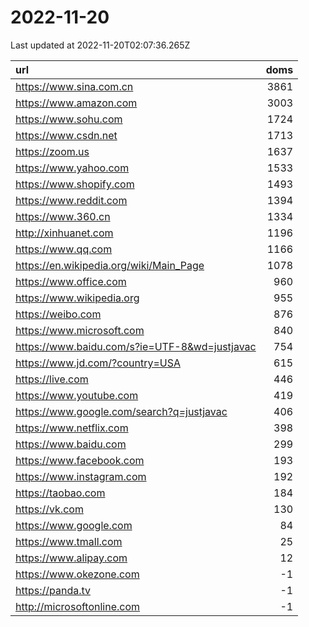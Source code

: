 # 2022-11-20

<!-- BEGIN -->
Last updated at 2022-11-20T02:07:36.265Z

url | doms
:- | -:
https://www.sina.com.cn | 3861
https://www.amazon.com | 3003
https://www.sohu.com | 1724
https://www.csdn.net | 1713
https://zoom.us | 1637
https://www.yahoo.com | 1533
https://www.shopify.com | 1493
https://www.reddit.com | 1394
https://www.360.cn | 1334
http://xinhuanet.com | 1196
https://www.qq.com | 1166
https://en.wikipedia.org/wiki/Main_Page | 1078
https://www.office.com | 960
https://www.wikipedia.org | 955
https://weibo.com | 876
https://www.microsoft.com | 840
https://www.baidu.com/s?ie=UTF-8&wd=justjavac | 754
https://www.jd.com/?country=USA | 615
https://live.com | 446
https://www.youtube.com | 419
https://www.google.com/search?q=justjavac | 406
https://www.netflix.com | 398
https://www.baidu.com | 299
https://www.facebook.com | 193
https://www.instagram.com | 192
https://taobao.com | 184
https://vk.com | 130
https://www.google.com | 84
https://www.tmall.com | 25
https://www.alipay.com | 12
https://www.okezone.com | -1
https://panda.tv | -1
http://microsoftonline.com | -1
<!-- END -->
